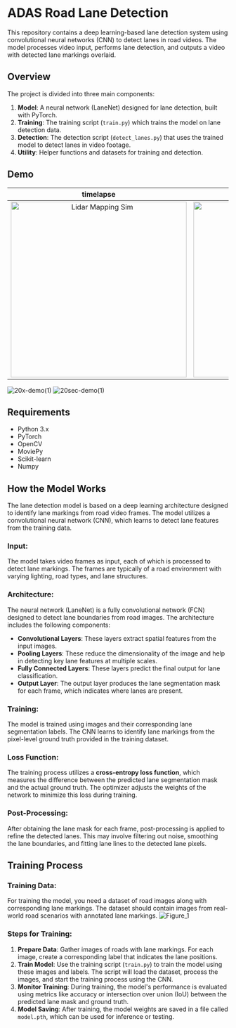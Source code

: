 # ADAS Road Lane Detection

This repository contains a deep learning-based lane detection system using convolutional neural networks (CNN) to detect lanes in road videos. The model processes video input, performs lane detection, and outputs a video with detected lane markings overlaid.

## Overview

The project is divided into three main components:
1. **Model**: A neural network (LaneNet) designed for lane detection, built with PyTorch.
2. **Training**: The training script (`train.py`) which trains the model on lane detection data.
3. **Detection**: The detection script (`detect_lanes.py`) that uses the trained model to detect lanes in video footage.
4. **Utility**: Helper functions and datasets for training and detection.

## Demo
timelapse        |  short-demo
:-------------------------:|:-------------------------:
<img src="[https://github.com/user-attachments/assets/24646fbf-99d9-4112-bf62-31a8444018f5]([https://github.com/user-attachments/assets/d16d5aea-2e96-4cf7-8425-175b0ffd69b1](https://github.com/user-attachments/assets/24646fbf-99d9-4112-bf62-31a8444018f5))" alt="Lidar Mapping Sim" width="400"> |  <img src="[https://github.com/user-attachments/assets/0c016ab9-066d-4b6f-aa84-449fa341d80a]([https://github.com/user-attachments/assets/d752bb55-722f-4116-b807-5abffe57856b](https://github.com/user-attachments/assets/d752bb55-722f-4116-b807-5abffe57856b))" alt="Mapping Feature Extraction" width="400">

![20x-demo(1)](https://github.com/user-attachments/assets/d16d5aea-2e96-4cf7-8425-175b0ffd69b1)
![20sec-demo(1)](https://github.com/user-attachments/assets/d752bb55-722f-4116-b807-5abffe57856b)


## Requirements

- Python 3.x
- PyTorch
- OpenCV
- MoviePy
- Scikit-learn
- Numpy

## How the Model Works

The lane detection model is based on a deep learning architecture designed to identify lane markings from road video frames. The model utilizes a convolutional neural network (CNN), which learns to detect lane features from the training data.

### Input:

The model takes video frames as input, each of which is processed to detect lane markings. The frames are typically of a road environment with varying lighting, road types, and lane structures.

### Architecture:

The neural network (LaneNet) is a fully convolutional network (FCN) designed to detect lane boundaries from road images. The architecture includes the following components:

- **Convolutional Layers**: These layers extract spatial features from the input images.
- **Pooling Layers**: These reduce the dimensionality of the image and help in detecting key lane features at multiple scales.
- **Fully Connected Layers**: These layers predict the final output for lane classification.
- **Output Layer**: The output layer produces the lane segmentation mask for each frame, which indicates where lanes are present.

### Training:

The model is trained using images and their corresponding lane segmentation labels. The CNN learns to identify lane markings from the pixel-level ground truth provided in the training dataset.

### Loss Function:

The training process utilizes a **cross-entropy loss function**, which measures the difference between the predicted lane segmentation mask and the actual ground truth. The optimizer adjusts the weights of the network to minimize this loss during training.

### Post-Processing:

After obtaining the lane mask for each frame, post-processing is applied to refine the detected lanes. This may involve filtering out noise, smoothing the lane boundaries, and fitting lane lines to the detected lane pixels.

## Training Process

### Training Data:

For training the model, you need a dataset of road images along with corresponding lane markings. The dataset should contain images from real-world road scenarios with annotated lane markings.
![Figure_1](https://github.com/user-attachments/assets/59383d56-2caa-46ba-8bf3-a6850f20a246)

### Steps for Training:

1. **Prepare Data**: Gather images of roads with lane markings. For each image, create a corresponding label that indicates the lane positions.
2. **Train Model**: Use the training script (`train.py`) to train the model using these images and labels. The script will load the dataset, process the images, and start the training process using the CNN.
3. **Monitor Training**: During training, the model's performance is evaluated using metrics like accuracy or intersection over union (IoU) between the predicted lane mask and ground truth.
4. **Model Saving**: After training, the model weights are saved in a file called `model.pth`, which can be used for inference or testing.

